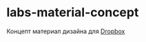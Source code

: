 # labs-material-concept

Концепт материал дизайна для [Dropbox]

[dropbox]:<https://dribbble.com/shots/2456987-Dropbox-Material-Redesign-Concept>
